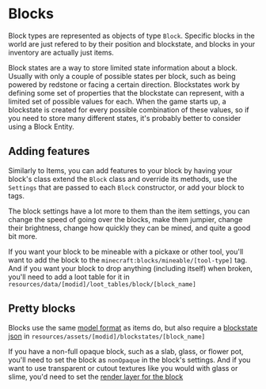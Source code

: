 # Blocks

Block types are represented as objects of type `Block`. Specific blocks in the world are just refered to by their position and blockstate, and blocks in your inventory are actually just items. 

Block states are a way to store limited state information about a block. Usually with only a couple of possible states per block, such as being powered by redstone or facing a certain direction. Blockstates work by defining some set of properties that the blockstate can represent, with a limited set of possible values for each. When the game starts up, a blockstate is created for every possible combination of these values, so if you need to store many different states, it's probably better to consider using a Block Entity. 

## Adding features

Similarly to Items, you can add features to your block by having your block's class extend the `Block` class and override its methods, use the `Settings` that are passed to each `Block` constructor, or add your block to tags. 

The block settings have a lot more to them than the item settings, you can change the speed of going over the blocks, make them jumpier, change their brightness, change how quickly they can be mined, and quite a good bit more. 

If you want your block to be mineable with a pickaxe or other tool, you'll want to add the block to the `minecraft:blocks/mineable/[tool-type]` tag. And if you want your block to drop anything (including itself) when broken, you'll need to add a loot table for it in `resources/data/[modid]/loot_tables/block/[block_name]`

## Pretty blocks

Blocks use the same [model format](https://minecraft.wiki/w/Model) as items do, but also require a [blockstate json](https://minecraft.wiki/w/Tutorials/Models#Block_states) in `resources/assets/[modid]/blockstates/[block_name]`

If you have a non-full opaque block, such as a slab, glass, or flower pot, you'll need to set the block as `nonOpaque` in the block's settings. And if you want to use transparent or cutout textures like you would with glass or slime, you'd need to set the [render layer for the block](https://fabricmc.net/wiki/tutorial:blockappearance)